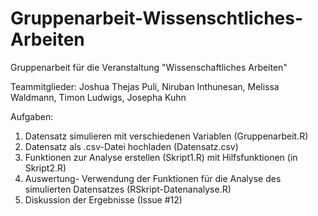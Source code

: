 # Gruppenarbeit-Wissenschtliches-Arbeiten
Gruppenarbeit für die Veranstaltung "Wissenschaftliches Arbeiten"


Teammitglieder:
Joshua Thejas Puli,
Niruban Inthunesan,
Melissa Waldmann,
Timon Ludwigs,
Josepha Kuhn

Aufgaben:
1) Datensatz simulieren mit verschiedenen Variablen (Gruppenarbeit.R) 
2) Datensatz als .csv-Datei hochladen (Datensatz.csv)
3) Funktionen zur Analyse erstellen (Skript1.R) mit Hilfsfunktionen (in Skript2.R)
4) Auswertung- Verwendung der Funktionen für die Analyse des simulierten Datensatzes (RSkript-Datenanalyse.R)
5) Diskussion der Ergebnisse (Issue #12)



